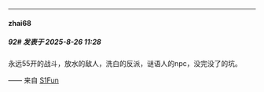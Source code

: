 ﻿
*****

####  zhai68  
##### 92#       发表于 2025-8-26 11:28

永远55开的战斗，放水的敌人，洗白的反派，谜语人的npc，没完没了的坑。

—— 来自 [S1Fun](https://s1fun.koalcat.com)

